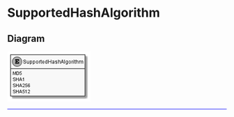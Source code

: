 ﻿# SupportedHashAlgorithm

## Diagram

![SupportedHashAlgorithm.png](./SupportedHashAlgorithm.png "SupportedHashAlgorithm")
<hr style="background: blue;" />
